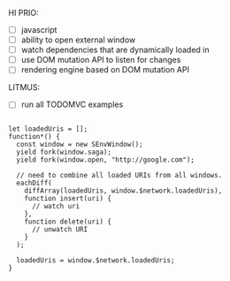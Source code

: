HI PRIO:

- [ ] javascript
- [ ] ability to open external window
- [ ] watch dependencies that are dynamically loaded in
- [ ] use DOM mutation API to listen for changes
- [ ] rendering engine based on DOM mutation API

LITMUS:

- [ ] run all TODOMVC examples



```javascirpt

let loadedUris = [];
function*() {
  const window = new SEnvWindow();
  yield fork(window.saga);
  yield fork(window.open, "http://google.com");

  // need to combine all loaded URIs from all windows.
  eachDiff(
    diffArray(loadedUris, window.$network.loadedUris),
    function insert(uri) {
      // watch uri
    },
    function delete(uri) {
      // unwatch URI
    }
  );

  loadedUris = window.$network.loadedUris;
}
```